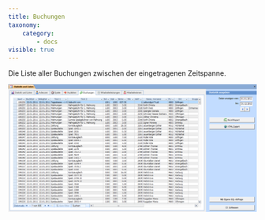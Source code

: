 ```yaml
---
title: Buchungen
taxonomy:
    category:
        - docs
visible: true
---
```


Die Liste aller Buchungen zwischen der eingetragenen Zeitspanne.

![liste-buchungen](../../images/liste-buchungen.png)
